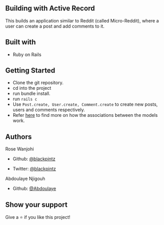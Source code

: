 ## Building with Active Record

This builds an application similar to Reddit (called Micro-Reddit), where a user can create a post and add comments to it.

## Built with

- Ruby on Rails


## Getting Started

- Clone the git repository.
- cd into the project
- run bundle install.
- run ```rails c```
- Use ```Post.create, User.create, Comment.create``` to create new posts, users and comments respectively.
- Refer [here](https://www.theodinproject.com/courses/ruby-on-rails/lessons/building-with-active-record-ruby-on-rails) to find more on how the associations between the models work.

## Authors

Rose Wanjohi

- Github: [@blackpintz](https://github.com/blackpintz)

- Twitter: [@blackpintz](https://twitter.com/blackpintz)


Abdoulaye Njigouh

- Github: [@Abdoulaye](https://github.com/Abdoulaye-Thespy)


## Show your support

Give a ⭐️ if you like this project!


